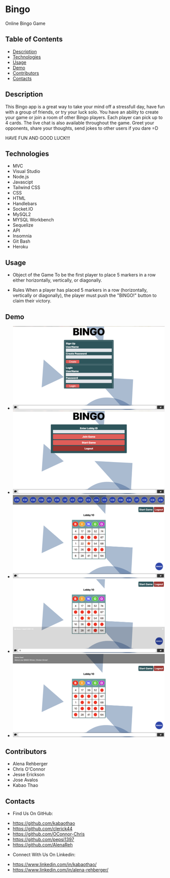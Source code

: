 # Bingo

Online Bingo Game
  
## Table of Contents

  - [Description](#Description)
  - [Technologies](#Technologies)
  - [Usage](#Usage)
  - [Demo](#Demo)
  - [Contributors](#Contributors)
  - [Contacts](#Contacts)
  

## Description 

This Bingo app is a great way to take your mind off a stressfull day, have fun with a group of friends, or try your luck solo. You have an ability to create your game or join a room of other Bingo players. Each player can pick up to 4 cards. The live chat is also available throughout the game. Greet your opponents, share your thoughts, send jokes to other users if you dare =D

HAVE FUN AND GOOD LUCK!!!


## Technologies

* MVC
* Visual Studio
* Node.js
* Javascipt
* Tailwind CSS
* CSS
* HTML
* Handlebars
* Socket.IO
* MySQL2
* MYSQL Workbench
* Sequelize
* API
* Insomnia
* Git Bash
* Heroku

## Usage

* Object of the Game
To be the first player to place 5 markers in a row either horizontally, vertically, or diagonally.

* Rules
When a player has placed 5 markers in a row (horizontally, vertically or diagonally), the player must push the "BINGO!" button to claim their victory.

## Demo 

  * ![demo_still](public/assets/demo.png)
  * ![demo_still](public/assets/demo2.png)
  * ![demo_still](public/assets/demo3.png)
  * ![demo_still](public/assets/demo4.png)
  * ![demo_still](public/assets/demo5.png)

  
## Contributors

* Alena Rehberger
* Chris O'Connor
* Jesse Erickson
* Jose Avalos
* Kabao Thao


## Contacts

  * Find Us On GitHub: 
   - https://github.com/kabaothao
   - https://github.com/clerick44
   - https://github.com/OConnor-Chris
   - https://github.com/pepsi1397
   - https://github.com/AlenaReh

  * Connect With Us On Linkedin: 
   - https://www.linkedin.com/in/kabaothao/
   - https://www.linkedin.com/in/alena-rehberger/